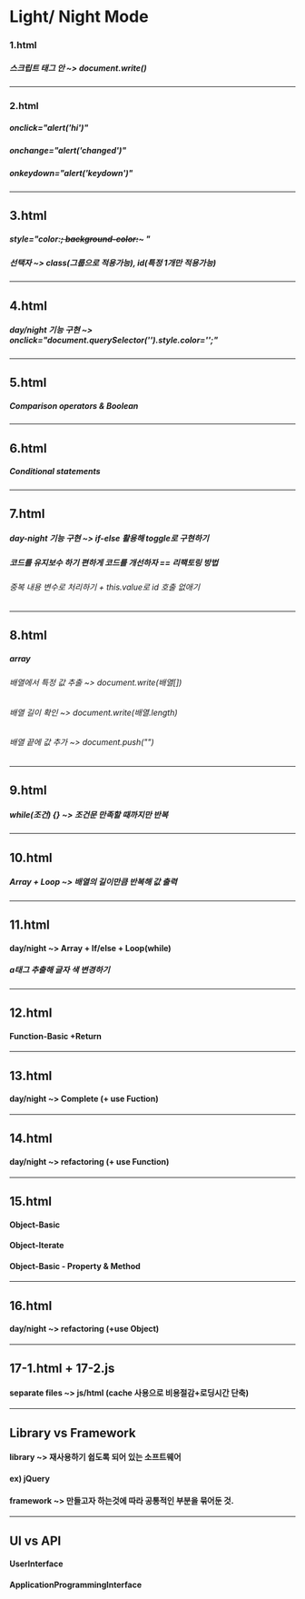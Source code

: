 # Light/ Night Mode

### 1.html

##### 스크립트 태그 안 ~> document.write()

---

### 2.html

##### onclick="alert('hi')"

##### onchange="alert('changed')"

##### onkeydown="alert('keydown')"

---

## 3.html

##### style="color:~~; background-color:~~~ "

##### 선택자 ~> class(그룹으로 적용가능), id(특정 1개만 적용가능)

---

## 4.html

##### day/night 기능 구현 ~> onclick="document.querySelector('').style.color='';"

---

## 5.html

##### Comparison operators & Boolean

---

## 6.html

##### Conditional statements

---

## 7.html

##### day-night 기능 구현 ~> if-else 활용해 toggle로 구현하기

##### 코드를 유지보수 하기 편하게 코드를 개선하자 == 리팩토링 방법

###### 중복 내용 변수로 처리하기 + this.value로 id 호출 없애기

---

## 8.html

##### array

###### 배열에서 특정 값 추출 ~> document.write(배열[])

###### 배열 길이 확인 ~> document.write(배열.length)

###### 배열 끝에 값 추가 ~> document.push("")

---

## 9.html

##### while(조건) {} ~> 조건문 만족할 때까지만 반복

---

## 10.html

##### Array + Loop ~> 배열의 길이만큼 반복해 값 출력

---

## 11.html

#### day/night ~> Array + If/else + Loop(while)

##### a태그 추출해 글자 색 변경하기

---

## 12.html

#### Function-Basic +Return

---

## 13.html

#### day/night ~> Complete (+ use Fuction)

---

## 14.html

#### day/night ~> refactoring (+ use Function)

---

## 15.html

#### Object-Basic

#### Object-Iterate

#### Object-Basic - Property & Method

---

## 16.html

#### day/night ~> refactoring (+use Object)

---

## 17-1.html + 17-2.js

#### separate files ~> js/html (cache 사용으로 비용절감+로딩시간 단축)

---

## Library vs Framework

#### library ~> 재사용하기 쉽도록 되어 있는 소프트웨어

#### ex) jQuery

#### framework ~> 만들고자 하는것에 따라 공통적인 부분을 묶어둔 것.

---

## UI vs API

#### UserInterface

#### ApplicationProgrammingInterface
